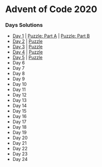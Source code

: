 # Advent of Code 2020 #

### Days Solutions ###

* [Day 1](src/day01.rs) | [Puzzle: Part A](in/day01) | [Puzzle: Part B](in/day01_b)
* [Day 2](src/day02.rs) | [Puzzle](in/day02)
* [Day 3](src/day03.rs) | [Puzzle](in/day03)
* [Day 4](src/day04.rs) | [Puzzle](in/day04)
* [Day 5](src/day05.rs) | [Puzzle](in/day05)
* Day 6
* Day 7
* Day 8
* Day 9
* Day 10
* Day 11
* Day 12
* Day 13
* Day 14
* Day 15
* Day 16
* Day 17
* Day 18
* Day 19
* Day 20
* Day 21
* Day 22
* Day 23
* Day 24